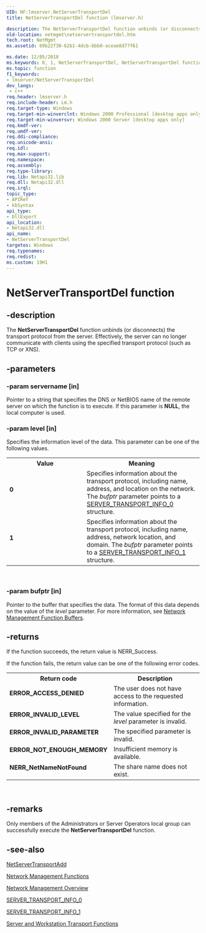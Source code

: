 ```yaml
---
UID: NF:lmserver.NetServerTransportDel
title: NetServerTransportDel function (lmserver.h)

description: The NetServerTransportDel function unbinds (or disconnects) the transport protocol from the server. Effectively, the server can no longer communicate with clients using the specified transport protocol (such as TCP or XNS).
old-location: netmgmt\netservertransportdel.htm
tech.root: NetMgmt
ms.assetid: 69b22f30-62b1-4dcb-bbb0-aceae8d77f61

ms.date: 12/05/2018
ms.keywords: 0, 1, NetServerTransportDel, NetServerTransportDel function [Network Management], _win32_netservertransportdel, lmserver/NetServerTransportDel, netmgmt.netservertransportdel
ms.topic: function
f1_keywords:
- lmserver/NetServerTransportDel
dev_langs:
 - c++
req.header: lmserver.h
req.include-header: Lm.h
req.target-type: Windows
req.target-min-winverclnt: Windows 2000 Professional [desktop apps only]
req.target-min-winversvr: Windows 2000 Server [desktop apps only]
req.kmdf-ver: 
req.umdf-ver: 
req.ddi-compliance: 
req.unicode-ansi: 
req.idl: 
req.max-support: 
req.namespace: 
req.assembly: 
req.type-library: 
req.lib: Netapi32.lib
req.dll: Netapi32.dll
req.irql: 
topic_type:
- APIRef
- kbSyntax
api_type:
- DllExport
api_location:
- Netapi32.dll
api_name:
- NetServerTransportDel
targetos: Windows
req.typenames: 
req.redist: 
ms.custom: 19H1
---
```


# NetServerTransportDel function


## -description


The 
				<b>NetServerTransportDel</b> function unbinds (or disconnects) the transport protocol from the server. Effectively, the server can no longer communicate with clients using the specified transport protocol (such as TCP or XNS).


## -parameters




### -param servername [in]

Pointer to a string that specifies the DNS or NetBIOS name of the remote server on which the function is to execute. If this parameter is <b>NULL</b>, the local computer is used. 



					


### -param level [in]

Specifies the information level of the data. This parameter can be one of the following values. 



<table>
<tr>
<th>Value</th>
<th>Meaning</th>
</tr>
<tr>
<td width="40%"><a id="0"></a><dl>
<dt><b>0</b></dt>
</dl>
</td>
<td width="60%">
Specifies information about the transport protocol, including name, address, and location on the network. The <i>bufptr</i> parameter points to a 
<a href="https://docs.microsoft.com/windows/desktop/api/lmserver/ns-lmserver-server_transport_info_0">SERVER_TRANSPORT_INFO_0</a> structure.

</td>
</tr>
<tr>
<td width="40%"><a id="1"></a><dl>
<dt><b>1</b></dt>
</dl>
</td>
<td width="60%">
Specifies information about the transport protocol, including name, address, network location, and domain. The <i>bufptr</i> parameter points to a 
<a href="https://docs.microsoft.com/windows/desktop/api/lmserver/ns-lmserver-server_transport_info_1">SERVER_TRANSPORT_INFO_1</a> structure.

</td>
</tr>
</table>
 


### -param bufptr [in]

Pointer to the buffer that specifies the data. The format of this data depends on the value of the <i>level</i> parameter. For more information, see 
<a href="https://docs.microsoft.com/windows/desktop/NetMgmt/network-management-function-buffers">Network Management Function Buffers</a>.


## -returns



If the function succeeds, the return value is NERR_Success.

If the function fails, the return value can be one of the following error codes.

<table>
<tr>
<th>Return code</th>
<th>Description</th>
</tr>
<tr>
<td width="40%">
<dl>
<dt><b>ERROR_ACCESS_DENIED</b></dt>
</dl>
</td>
<td width="60%">
The user does not have access to the requested information.

</td>
</tr>
<tr>
<td width="40%">
<dl>
<dt><b>ERROR_INVALID_LEVEL</b></dt>
</dl>
</td>
<td width="60%">
The value specified for the <i>level</i> parameter is invalid.

</td>
</tr>
<tr>
<td width="40%">
<dl>
<dt><b>ERROR_INVALID_PARAMETER</b></dt>
</dl>
</td>
<td width="60%">
The specified parameter is invalid.

</td>
</tr>
<tr>
<td width="40%">
<dl>
<dt><b>ERROR_NOT_ENOUGH_MEMORY</b></dt>
</dl>
</td>
<td width="60%">
Insufficient memory is available.

</td>
</tr>
<tr>
<td width="40%">
<dl>
<dt><b>NERR_NetNameNotFound</b></dt>
</dl>
</td>
<td width="60%">
The share name does not exist.

</td>
</tr>
</table>
 




## -remarks



Only members of the Administrators or Server Operators local group can successfully execute the 
<b>NetServerTransportDel</b> function.




## -see-also




<a href="https://docs.microsoft.com/windows/desktop/api/lmserver/nf-lmserver-netservertransportadd">NetServerTransportAdd</a>



<a href="https://docs.microsoft.com/windows/desktop/NetMgmt/network-management-functions">Network
		  Management Functions</a>



<a href="https://docs.microsoft.com/windows/desktop/NetMgmt/network-management">Network Management
		  Overview</a>



<a href="https://docs.microsoft.com/windows/desktop/api/lmserver/ns-lmserver-server_transport_info_0">SERVER_TRANSPORT_INFO_0</a>



<a href="https://docs.microsoft.com/windows/desktop/api/lmserver/ns-lmserver-server_transport_info_1">SERVER_TRANSPORT_INFO_1</a>



<a href="https://docs.microsoft.com/windows/desktop/NetMgmt/server-and-workstation-transport-functions">Server and Workstation Transport Functions</a>
 

 

